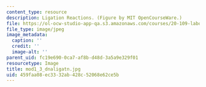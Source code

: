 ```yaml
---
content_type: resource
description: Ligation Reactions. (Figure by MIT OpenCourseWare.)
file: https://ol-ocw-studio-app-qa.s3.amazonaws.com/courses/20-109-laboratory-fundamentals-in-biological-engineering-fall-2007/459faa08ec3332ab428c52068e62ce5b_mod1_3_dnaligatn.jpg
file_type: image/jpeg
image_metadata:
  caption: ''
  credit: ''
  image-alt: ''
parent_uid: fc19e690-0ca7-af8b-d48d-3a5a9e329f01
resourcetype: Image
title: mod1_3_dnaligatn.jpg
uid: 459faa08-ec33-32ab-428c-52068e62ce5b
---
```

